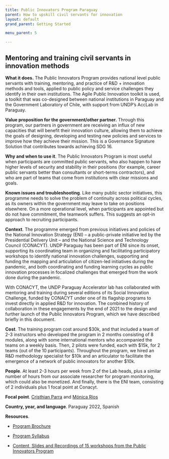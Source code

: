 ```yaml
---
title: Public Innovators Program Paraguay
parent: How to upskill civil servants for innovation
layout: default
grand_parent: Getting Started

menu_parent: 5

---
```


## Mentoring and training civil servants in innovation methods

**What it does.** The Public Innovators Program provides national level public servants with training, mentoring, and practice of R&D + innovation methods and tools, applied to public policy and service challenges they identify in their own institutions. The Agile Public Innovation toolkit is used, a  toolkit that was co-designed between national institutions in Paraguay and the Government Laboratory of Chile, with support from UNDP’s AccLab in Paraguay. 

**Value proposition for the government/other partner.** Through this program, our partners in government are receiving an influx of new capacities that will benefit their innovation culture, allowing them to achieve the goals of designing, developing and testing new policies and services to improve how they achieve their mission. This is a Governance Signature Solution that contributes towards achieving SDG 16.  

**Why and when to use it**. The Public Innovators Program is most useful when participants are committed public servants, who also happen to have higher levels of security and stability in their positions (for example, career public servants better than consultants or short-terms contractors), and who are part of teams that come from institutions with clear missions and goals.  

**Known issues and troubleshooting**. Like many public sector initiatives, this programme needs to solve the problem of continuity across political cycles, as its owners within the government may leave to take on positions elsewhere. On a more operational level, when participants are appointed but do not have commitment, the teamwork suffers. This suggests an opt-in approach to recruiting participants. 

**Context**. The programme emerged from previous initiatives and policies of the National Innovation Strategy (ENI) – a  public-private initiative led by the Presidential Delivery Unit – and the National Science and Technology Council (CONACYT). UNDP Paraguay has been part of ENI since its onset, supporting its coordinating team in organizing and facilitating participatory workshops to identify national innovation challenges, supporting and funding the mapping and articulation of citizen-led initiatives during the pandemic, and both coordinating and funding learning cycles as public innovation processes in focalized challenges that emerged from the work done during the pandemic. 

With CONACYT, the UNDP Paraguay Accelerator lab has collaborated with mentoring and training during several editions of its Social Innovation Challenge, funded by CONACYT under one of its flagship programs to invest directly in applied R&D for innovation. The combined history of collaboration in these engagements by the end of 2021 to the design and further launch of the Public Innovators Program, which we have described briefly in this document.  

**Cost**. The training program cost around $30k, and that included a team of 2-3 instructors who developed the program in 2 months consisting of 8 modules, along with some international mentors who accompanied the teams on a weekly basis. Then, 2 pilots were funded, each with $15k, for 2 teams (out of the 10 participants). Throughout the program, we hired an R&D methodology specialist for $10k and an articulator to facilitate the emergence of a network of public innovators for another $10k. 

**People**. At least 2-3 hours per week from 2 of the Lab heads, plus a similar number of hours from our associate researcher for program monitoring, which could also be monetized. And finally, there is the ENI team, consisting of 2 individuals plus 1 focal point at Conacyt.

**Focal point**. [Cristhian Parra](/national_innovation_ecosystems_toolkit/contributors/Cristhian-Parra.html) and [Mónica Ríos](/national_innovation_ecosystems_toolkit/contributors/Monica-Rios.html)

**Country, year, and language**. Paraguay 2022, Spanish

**Resources**.

* [Program Brochure ](https://drive.google.com/drive/u/1/folders/1tYMYZzm5dSIvAXPwZ1E5mZngW-xrFGRk)

* [Program Syllabus](https://drive.google.com/drive/u/1/folders/1tYMYZzm5dSIvAXPwZ1E5mZngW-xrFGRk)

* [Content, Slides and Recordings of 15 workshops from the Public Innovators Program](https://drive.google.com/drive/u/1/folders/1DkX2xO2XDX2U5kWHN-zkU2iufa2cDCvm)